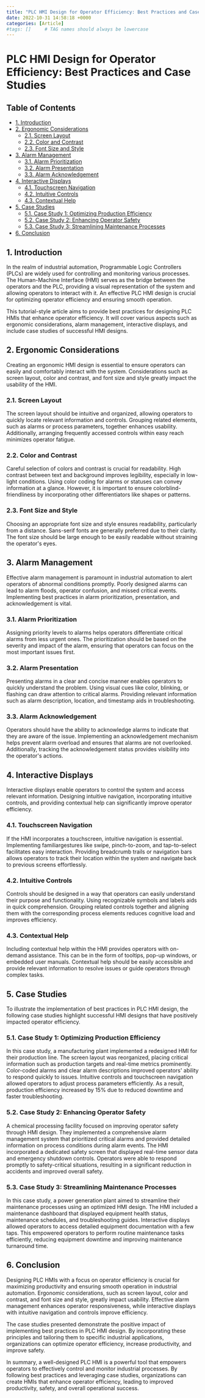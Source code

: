```yaml
---
title: "PLC HMI Design for Operator Efficiency: Best Practices and Case Studies"
date: 2022-10-31 14:58:18 +0000
categories: [Article]
#tags: []     # TAG names should always be lowercase
---
```


# PLC HMI Design for Operator Efficiency: Best Practices and Case Studies


## Table of Contents

- [1. Introduction](#1-introduction)
- [2. Ergonomic Considerations](#2-ergonomic-considerations)
  - [2.1. Screen Layout](#21-screen-layout)
  - [2.2. Color and Contrast](#22-color-and-contrast)
  - [2.3. Font Size and Style](#23-font-size-and-style)
- [3. Alarm Management](#3-alarm-management)
  - [3.1. Alarm Prioritization](#31-alarm-prioritization)
  - [3.2. Alarm Presentation](#32-alarm-presentation)
  - [3.3. Alarm Acknowledgement](#33-alarm-acknowledgement)
- [4. Interactive Displays](#4-interactive-displays)
  - [4.1. Touchscreen Navigation](#41-touchscreen-navigation)
  - [4.2. Intuitive Controls](#42-intuitive-controls)
  - [4.3. Contextual Help](#43-contextual-help)
- [5. Case Studies](#5-case-studies)
  - [5.1. Case Study 1: Optimizing Production Efficiency](#51-case-study-1-optimizing-production-efficiency)
  - [5.2. Case Study 2: Enhancing Operator Safety](#52-case-study-2-enhancing-operator-safety)
  - [5.3. Case Study 3: Streamlining Maintenance Processes](#53-case-study-3-streamlining-maintenance-processes)
- [6. Conclusion](#6-conclusion)

## 1. Introduction

In the realm of industrial automation, Programmable Logic Controllers (PLCs) are widely used for controlling and monitoring various processes. The Human-Machine Interface (HMI) serves as the bridge between the operators and the PLC, providing a visual representation of the system and allowing operators to interact with it. An effective PLC HMI design is crucial for optimizing operator efficiency and ensuring smooth operation.

This tutorial-style article aims to provide best practices for designing PLC HMIs that enhance operator efficiency. It will cover various aspects such as ergonomic considerations, alarm management, interactive displays, and include case studies of successful HMI designs.

## 2. Ergonomic Considerations

Creating an ergonomic HMI design is essential to ensure operators can easily and comfortably interact with the system. Considerations such as screen layout, color and contrast, and font size and style greatly impact the usability of the HMI.

### 2.1. Screen Layout

The screen layout should be intuitive and organized, allowing operators to quickly locate relevant information and controls. Grouping related elements, such as alarms or process parameters, together enhances usability. Additionally, arranging frequently accessed controls within easy reach minimizes operator fatigue.

### 2.2. Color and Contrast

Careful selection of colors and contrast is crucial for readability. High contrast between text and background improves legibility, especially in low-light conditions. Using color coding for alarms or statuses can convey information at a glance. However, it is important to ensure colorblind-friendliness by incorporating other differentiators like shapes or patterns.

### 2.3. Font Size and Style

Choosing an appropriate font size and style ensures readability, particularly from a distance. Sans-serif fonts are generally preferred due to their clarity. The font size should be large enough to be easily readable without straining the operator's eyes.

## 3. Alarm Management

Effective alarm management is paramount in industrial automation to alert operators of abnormal conditions promptly. Poorly designed alarms can lead to alarm floods, operator confusion, and missed critical events. Implementing best practices in alarm prioritization, presentation, and acknowledgement is vital.

### 3.1. Alarm Prioritization

Assigning priority levels to alarms helps operators differentiate critical alarms from less urgent ones. The prioritization should be based on the severity and impact of the alarm, ensuring that operators can focus on the most important issues first.

### 3.2. Alarm Presentation

Presenting alarms in a clear and concise manner enables operators to quickly understand the problem. Using visual cues like color, blinking, or flashing can draw attention to critical alarms. Providing relevant information such as alarm description, location, and timestamp aids in troubleshooting.

### 3.3. Alarm Acknowledgement

Operators should have the ability to acknowledge alarms to indicate that they are aware of the issue. Implementing an acknowledgement mechanism helps prevent alarm overload and ensures that alarms are not overlooked. Additionally, tracking the acknowledgement status provides visibility into the operator's actions.

## 4. Interactive Displays

Interactive displays enable operators to control the system and access relevant information. Designing intuitive navigation, incorporating intuitive controls, and providing contextual help can significantly improve operator efficiency.

### 4.1. Touchscreen Navigation

If the HMI incorporates a touchscreen, intuitive navigation is essential. Implementing familiargestures like swipe, pinch-to-zoom, and tap-to-select facilitates easy interaction. Providing breadcrumb trails or navigation bars allows operators to track their location within the system and navigate back to previous screens effortlessly.

### 4.2. Intuitive Controls

Controls should be designed in a way that operators can easily understand their purpose and functionality. Using recognizable symbols and labels aids in quick comprehension. Grouping related controls together and aligning them with the corresponding process elements reduces cognitive load and improves efficiency.

### 4.3. Contextual Help

Including contextual help within the HMI provides operators with on-demand assistance. This can be in the form of tooltips, pop-up windows, or embedded user manuals. Contextual help should be easily accessible and provide relevant information to resolve issues or guide operators through complex tasks.

## 5. Case Studies

To illustrate the implementation of best practices in PLC HMI design, the following case studies highlight successful HMI designs that have positively impacted operator efficiency.

### 5.1. Case Study 1: Optimizing Production Efficiency

In this case study, a manufacturing plant implemented a redesigned HMI for their production line. The screen layout was reorganized, placing critical information such as production targets and real-time metrics prominently. Color-coded alarms and clear alarm descriptions improved operators' ability to respond quickly to issues. Intuitive controls and touchscreen navigation allowed operators to adjust process parameters efficiently. As a result, production efficiency increased by 15% due to reduced downtime and faster troubleshooting.

### 5.2. Case Study 2: Enhancing Operator Safety

A chemical processing facility focused on improving operator safety through HMI design. They implemented a comprehensive alarm management system that prioritized critical alarms and provided detailed information on process conditions during alarm events. The HMI incorporated a dedicated safety screen that displayed real-time sensor data and emergency shutdown controls. Operators were able to respond promptly to safety-critical situations, resulting in a significant reduction in accidents and improved overall safety.

### 5.3. Case Study 3: Streamlining Maintenance Processes

In this case study, a power generation plant aimed to streamline their maintenance processes using an optimized HMI design. The HMI included a maintenance dashboard that displayed equipment health status, maintenance schedules, and troubleshooting guides. Interactive displays allowed operators to access detailed equipment documentation with a few taps. This empowered operators to perform routine maintenance tasks efficiently, reducing equipment downtime and improving maintenance turnaround time.

## 6. Conclusion

Designing PLC HMIs with a focus on operator efficiency is crucial for maximizing productivity and ensuring smooth operation in industrial automation. Ergonomic considerations, such as screen layout, color and contrast, and font size and style, greatly impact usability. Effective alarm management enhances operator responsiveness, while interactive displays with intuitive navigation and controls improve efficiency.

The case studies presented demonstrate the positive impact of implementing best practices in PLC HMI design. By incorporating these principles and tailoring them to specific industrial applications, organizations can optimize operator efficiency, increase productivity, and improve safety.

In summary, a well-designed PLC HMI is a powerful tool that empowers operators to effectively control and monitor industrial processes. By following best practices and leveraging case studies, organizations can create HMIs that enhance operator efficiency, leading to improved productivity, safety, and overall operational success.